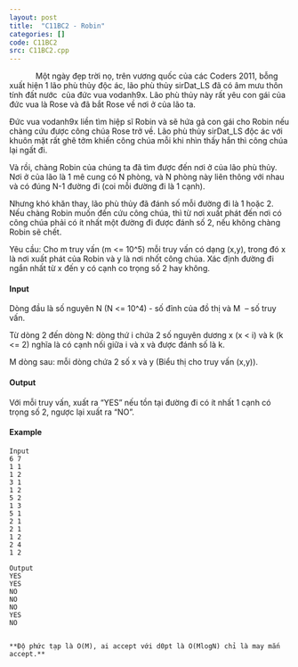 ```yaml
---
layout: post
title:  "C11BC2 - Robin"
categories: []
code: C11BC2
src: C11BC2.cpp
---
```



            Một ngày đẹp trời nọ, trên vương quốc của các Coders 2011, bỗng xuất hiện 1 lão phù thủy độc ác, lão phù thủy sirDat\_LS đã có âm mưu thôn tính đất nước  của đức vua vodanh9x. Lão phù thủy này rất yêu con gái của đức vua là Rose và đã bắt Rose về nơi ở của lão ta.

 Đức vua vodanh9x liền tìm hiệp sĩ Robin và sẽ hứa gả con gái cho Robin nếu chàng cứu được công chúa Rose trở về. Lão phù thủy sirDat\_LS độc ác với khuôn mặt rất ghê tởm khiến công chúa mỗi khi nhìn thấy hắn thì công chúa lại ngất đi.

 Và rồi, chàng Robin của chúng ta đã tìm được đến nơi ở của lão phù thủy. Nơi ở của lão là 1 mê cung có N phòng, và N phòng này liên thông với nhau và có đúng N-1 đường đi (coi mỗi đường đi là 1 cạnh).

 Nhưng khó khăn thay, lão phù thủy đã đánh số mỗi đường đi là 1 hoặc 2. Nếu chàng Robin muốn đến cứu công chúa, thì từ nơi xuất phát đến nơi có công chúa phải có ít nhất một đường đi được đánh số 2, nếu không chàng Robin sẽ chết.

 Yêu cầu: Cho m truy vấn (m <= 10^5) mỗi truy vấn có dạng (x,y), trong đó x là nơi xuất phát của Robin và y là nơi nhốt công chúa. Xác định đường đi ngắn nhất từ x đến y có cạnh co trọng số 2 hay không.

#### Input

Dòng đầu là số nguyên N (N <= 10^4) - số đỉnh của đồ thị và M  – số truy vấn.

 Từ dòng 2 đến dòng N: dòng thứ i chứa 2 số nguyên dương x (x < i) và k (k <= 2) nghĩa là có cạnh nối giữa i và x và được đánh số là k.

 M dòng sau: mỗi dòng chứa 2 số x và y (Biểu thị cho truy vấn (x,y)).

#### Output

Với mỗi truy vấn, xuất ra “YES” nếu tồn tại đường đi có ít nhất 1 cạnh có trọng số 2, ngược lại xuất ra “NO”.

#### Example

```
Input
6 7  
1 1  
1 2  
3 1  
1 2  
5 2  
1 3  
5 1  
2 1  
2 1  
1 2  
2 4  
1 2

Output 
YES  
YES  
NO  
NO  
NO  
YES  
NO  


**Độ phức tạp là O(M), ai accept với d0pt là O(MlogN) chỉ là may mắn accept.**
```

<!--more-->

